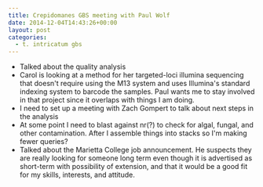 ```yaml
---
title: Crepidomanes GBS meeting with Paul Wolf
date: 2014-12-04T14:43:26+00:00
layout: post
categories:
  - t. intricatum gbs
---
```

  * <span style="line-height: 13px;">Talked about the quality analysis</span>
  * Carol is looking at a method for her targeted-loci illumina sequencing that doesn't require using the M13 system and uses Illumina's standard indexing system to barcode the samples. Paul wants me to stay involved in that project since it overlaps with things I am doing.
  * I need to set up a meeting with Zach Gompert to talk about next steps in the analysis
  * At some point I need to blast against nr(?) to check for algal, fungal, and other contamination. After I assemble things into stacks so I'm making fewer queries?
  * Talked about the Marietta College job announcement. He suspects they are really looking for someone long term even though it is advertised as short-term with possibility of extension, and that it would be a good fit for my skills, interests, and attitude.
